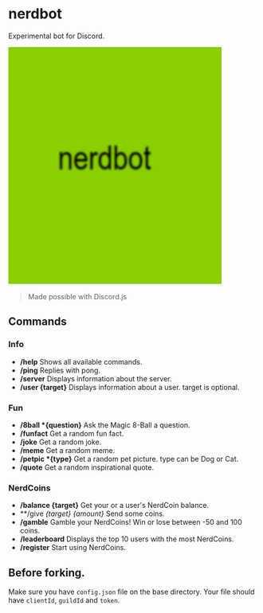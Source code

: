 # nerdbot
Experimental bot for Discord.

![logo](/images/logo.png)
> Made possible with Discord.js

## Commands

### Info

- **/help** Shows all available commands.
- **/ping** Replies with pong.
- **/server** Displays information about the server.
- **/user {target}** Displays information about a user. target is optional.

### Fun

- **/8ball \*{question}** Ask the Magic 8-Ball a question.
- **/funfact** Get a random fun fact.
- **/joke** Get a random joke.
- **/meme** Get a random meme.
- **/petpic \*{type}** Get a random pet picture. type can be Dog or Cat.
- **/quote** Get a random inspirational quote.

### NerdCoins

- **/balance {target}** Get your or a user's NerdCoin balance.
- **/give *{target} *{amount}** Send some coins.
- **/gamble** Gamble your NerdCoins! Win or lose between -50 and 100 coins.
- **/leaderboard** Displays the top 10 users with the most NerdCoins.
- **/register** Start using NerdCoins.

## Before forking.
Make sure you have `config.json` file on the base directory. Your file should have `clientId`, `guildId` and `token`.